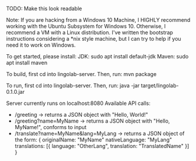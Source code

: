 TODO: Make this look readable

Note: If you are hacking from a Windows 10 Machine, I HIGHLY recommend working with the Ubuntu Subsystem for Windows 10.
Otherwise, I recommend a VM with a Linux distribution. I've written the bootstrap instructions considering a &ast;nix style machine, but I can try to help if you need it to work on Windows.

To get started, please install:
JDK: sudo apt install default-jdk
Maven: sudo apt install maven

To build, first cd into lingolab-server.
Then, run: mvn package

To run, first cd into lingolab-server.
Then, run: java -jar target/lingolab-0.1.0.jar

Server currently runs on localhost:8080
Available API calls:
- /greeting -> returns a JSON object with "Hello, World!"
- /greeting?name=MyName -> returns a JSON object with "Hello, MyName!", conforms to input
- /translate?name=MyName&lang=MyLang -> returns a JSON object of the form:
{
  originalName: "MyName"
  nativeLanguage: "MyLang"
  translations: [{
    language: "OtherLang",
    translation: "TranslatedName"
  }]
}